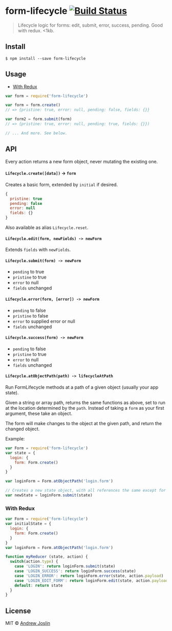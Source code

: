 # form-lifecycle [![Build Status](https://travis-ci.org/ajoslin/form-lifecycle.svg?branch=master)](https://travis-ci.org/ajoslin/form-lifecycle)

> Lifecycle logic for forms: edit, submit, error, success, pending. Good with redux. <1kb.


## Install

```
$ npm install --save form-lifecycle
```

## Usage

- [With Redux](#with-redux)

```js
var form = require('form-lifecycle')

var form = form.create()
// => {pristine: true, error: null, pending: false, fields: {}} 

var form2 = form.submit(form)
// => {pristine: true, error: null, pending: true, fields: {}})

// ... And more. See below.
```

## API

Every action returns a new form object, never mutating the existing one.

#### `Lifecycle.create([data])` -> `form`

Creates a basic form, extended by `initial` if desired.

```js
{
  pristine: true
  pending: false
  error: null
  fields: {}
}
```

Also available as alias `Lifecycle.reset`.

#### `Lifecycle.edit(form, newFields) -> newForm`

Extends `fields` with `newFields`.

#### `Lifecycle.submit(form) -> newForm`

- `pending` to true
- `pristine` to true
- `error` to null
- `fields` unchanged

#### `Lifecycle.error(form, [error]) -> newForm`

- `pending` to false
- `pristine` to false
- `error` to supplied error or null
- `fields` unchanged

#### `Lifecycle.success(form) -> newForm`

- `pending` to false
- `pristine` to true
- `error` to null
- `fields` unchanged

#### `Lifecycle.atObjectPath(path) -> lifecycleAtPath`

Run FormLifecycle methods at a path of a given object (usually your app state).

Given a string or array path, returns the same functions as above, set to run at the location determined by the `path`. Instead of taking a `form` as your first argument, these take an object.

The form will make changes to the object at the given path, and return the changed object.

Example:

```js
var Form = require('form-lifecycle')
var state = {
  login: {
    form: Form.create()
  }
}

var loginForm = Form.atObjectPath('login.form')

// Creates a new state object, with all references the same except for the path to state.login.form.
var newState = loginForm.submit(state)
```

### With Redux

```js
var Form = require('form-lifecycle')
var initialState = {
  login: {
    form: Form.create()
  }
}
var loginForm = Form.atObjectPath('login.form')

function myReducer (state, action) {
  switch(action.type) {
    case 'LOGIN': return loginForm.submit(state)
    case 'LOGIN_SUCCESS': return loginForm.success(state)
    case 'LOGIN_ERROR': return loginForm.error(state, action.payload)
    case 'LOGIN_EDIT_FORM': return loginForm.edit(state, action.payload)
    default: return state
  }
}
```

## License

MIT © [Andrew Joslin](http://ajoslin.com)
